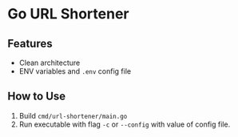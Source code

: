 # Go URL Shortener
## Features
- Clean architecture
- ENV variables and `.env` config file
## How to Use
1. Build `cmd/url-shortener/main.go`
2. Run executable with flag `-c` or `--config` with value of config file.